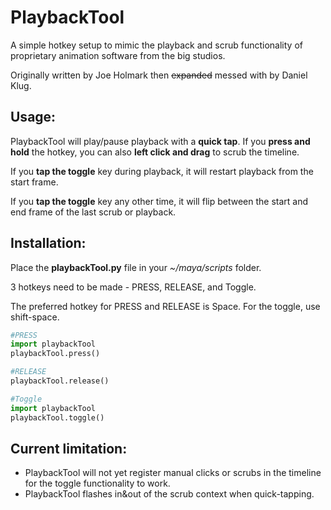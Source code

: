 # PlaybackTool

A simple hotkey setup to mimic the playback and scrub functionality of proprietary animation software from the big studios.


Originally written by Joe Holmark then ~~expanded~~ messed with by Daniel Klug.


## Usage:
PlaybackTool will play/pause playback with a **quick tap**. If you **press and hold**
the hotkey, you can also **left click and drag** to scrub the timeline.

If you **tap the toggle** key during playback, it will restart playback from the
start frame.

If you **tap the toggle** key any other time, it will flip between the start and
end frame of the last scrub or playback.



## Installation:
Place the **playbackTool.py** file in your _~/maya/scripts_ folder.

3 hotkeys need to be made - PRESS, RELEASE, and Toggle.

The preferred hotkey for PRESS and RELEASE is Space. 
For the toggle, use shift-space.


```python
#PRESS
import playbackTool
playbackTool.press()
```

```python
#RELEASE
playbackTool.release()
```
```python
#Toggle
import playbackTool
playbackTool.toggle()
```


## Current limitation:
- PlaybackTool will not yet register manual clicks or scrubs in the timeline for the toggle functionality to work.
- PlaybackTool flashes in&out of the scrub context when quick-tapping.

